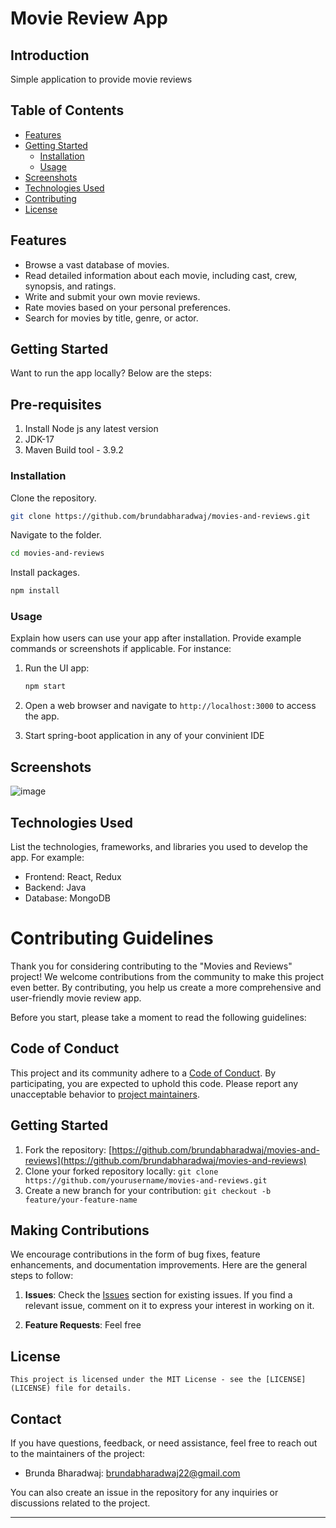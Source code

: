 # Movie Review App

## Introduction

Simple application to provide movie reviews

## Table of Contents

- [Features](#features)
- [Getting Started](#getting-started)
  - [Installation](#installation)
  - [Usage](#usage)
- [Screenshots](#screenshots)
- [Technologies Used](#technologies-used)
- [Contributing](#contributing)
- [License](#license)

## Features
- Browse a vast database of movies.
- Read detailed information about each movie, including cast, crew, synopsis, and ratings.
- Write and submit your own movie reviews.
- Rate movies based on your personal preferences.
- Search for movies by title, genre, or actor.

## Getting Started

Want to run the app locally? Below are the steps:

## Pre-requisites
1) Install  Node js any latest version
2) JDK-17
3) Maven Build tool - 3.9.2

### Installation

Clone the repository.

```bash
git clone https://github.com/brundabharadwaj/movies-and-reviews.git
```

Navigate to the folder.

```bash
cd movies-and-reviews
```
Install packages.

```bash
npm install
```

### Usage

Explain how users can use your app after installation. Provide example commands or screenshots if applicable. For instance:

1. Run the UI app:
   ```bash
   npm start

   ```
  
2. Open a web browser and navigate to `http://localhost:3000` to access the app.

3. Start spring-boot application in any of your convinient IDE

## Screenshots

![image](https://github.com/brundabharadwaj/movies-and-reviews/assets/49773125/37addd8e-1fee-4fc1-b8bf-f1bcb56cce25)


## Technologies Used

List the technologies, frameworks, and libraries you used to develop the app. For example:

- Frontend: React, Redux
- Backend: Java
- Database: MongoDB

# Contributing Guidelines

Thank you for considering contributing to the "Movies and Reviews" project! We welcome contributions from the community to make this project even better. By contributing, you help us create a more comprehensive and user-friendly movie review app.

Before you start, please take a moment to read the following guidelines:

## Code of Conduct

This project and its community adhere to a [Code of Conduct](CODE_OF_CONDUCT.md). By participating, you are expected to uphold this code. Please report any unacceptable behavior to [project maintainers](mailto:example@example.com).

## Getting Started

1. Fork the repository: [https://github.com/brundabharadwaj/movies-and-reviews](https://github.com/brundabharadwaj/movies-and-reviews)
2. Clone your forked repository locally: `git clone https://github.com/yourusername/movies-and-reviews.git`
3. Create a new branch for your contribution: `git checkout -b feature/your-feature-name`

## Making Contributions

We encourage contributions in the form of bug fixes, feature enhancements, and documentation improvements. Here are the general steps to follow:

1. **Issues**: Check the [Issues](https://github.com/brundabharadwaj/movies-and-reviews/issues) section for existing issues. If you find a relevant issue, comment on it to express your interest in working on it.

2. **Feature Requests**: Feel free


## License

```plaintext
This project is licensed under the MIT License - see the [LICENSE](LICENSE) file for details.
```

## Contact

If you have questions, feedback, or need assistance, feel free to reach out to the maintainers of the project:

- Brunda Bharadwaj: [brundabharadwaj22@gmail.com](mailto:brundabharadwaj22@gmail.com)

You can also create an issue in the repository for any inquiries or discussions related to the project.


---
